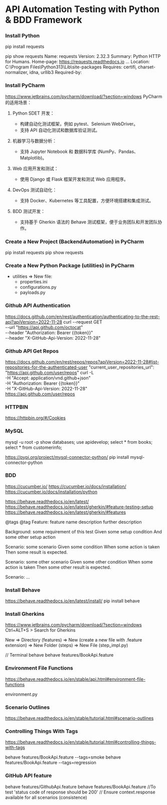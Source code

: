 # API Automation Testing with Python & BDD Framework

### Install Python
pip install requests

pip show requests
    Name: requests
    Version: 2.32.3
    Summary: Python HTTP for Humans.
    Home-page: https://requests.readthedocs.io
    ...
    Location: C:\Program Files\Python313\Lib\site-packages
    Requires: certifi, charset-normalizer, idna, urllib3
    Required-by:

### Install PyCharm
https://www.jetbrains.com/pycharm/download/?section=windows
PyCharm 的适用场景：
1. Python SDET 开发：
    - 构建自动化测试框架，例如 pytest、Selenium WebDriver。
    - 支持 API 自动化测试和数据库验证测试。

2. 机器学习与数据分析：
    - 支持 Jupyter Notebook 和 数据科学库 (NumPy、Pandas、Matplotlib)。

3. Web 应用开发和测试：
    - 使用 Django 或 Flask 框架开发和测试 Web 应用程序。

4. DevOps 测试自动化：
    - 支持 Docker、Kubernetes 等工具配置，方便环境搭建和集成测试。

5. BDD 测试开发：
    - 支持基于 Gherkin 语法的 Behave 测试框架，便于业务团队和开发团队协作。

### Create a New Project (BackendAutomation) in PyCharm
pip install requests
pip show requests

### Create a New Python Package (utilities) in PyCharm
- utilities => New file: 
  - properties.ini 
  - configurations.py
  - payloads.py

### Github API Authentication
https://docs.github.com/en/rest/authentication/authenticating-to-the-rest-api?apiVersion=2022-11-28
    curl --request GET \
    --url "https://api.github.com/octocat" \
    --header "Authorization: Bearer {{token}}" \
    --header "X-GitHub-Api-Version: 2022-11-28"

### Github API Get Repos
https://docs.github.com/en/rest/repos/repos?apiVersion=2022-11-28#list-repositories-for-the-authenticated-user
"current_user_repositories_url": "https://api.github.com/user/repos"
    curl -L \
      -H "Accept: application/vnd.github+json" \
      -H "Authorization: Bearer {{token}}" \
      -H "X-GitHub-Api-Version: 2022-11-28" \
      https://api.github.com/user/repos

### HTTPBIN
https://httpbin.org/#/Cookies

### MySQL
mysql -u root -p 
    show databases;
    use apidevelop;
    select * from books;
    select * from customerinfo;

https://pypi.org/project/mysql-connector-python/
pip install mysql-connector-python

### BDD
https://cucumber.io/
https://cucumber.io/docs/installation/
https://cucumber.io/docs/installation/python

https://behave.readthedocs.io/en/latest/
https://behave.readthedocs.io/en/latest/gherkin/#feature-testing-setup
https://behave.readthedocs.io/en/latest/gherkin/#features

@tags @tag
Feature: feature name
  description
  further description

  Background: some requirement of this test
    Given some setup condition
      And some other setup action

  Scenario: some scenario
      Given some condition
       When some action is taken
       Then some result is expected.

  Scenario: some other scenario
      Given some other condition
       When some action is taken
       Then some other result is expected.

  Scenario: ...

### Install Behave
https://behave.readthedocs.io/en/latest/install/
pip install behave

### Install Gherkins
https://www.jetbrains.com/pycharm/download/?section=windows
Ctrl+ALT+S > Search for Gherkins

New => Directory (features) => New (create a new file with .feature extension) => New Folder (steps) => New File (step_impl.py)

// Terminal
behave
behave features/BookApi.feature

### Environment File Functions
https://behave.readthedocs.io/en/stable/api.html#environment-file-functions

environment.py

### Scenario Outlines
https://behave.readthedocs.io/en/stable/tutorial.html#scenario-outlines

### Controlling Things With Tags
https://behave.readthedocs.io/en/stable/tutorial.html#controlling-things-with-tags

behave features/BookApi.feature --tags=smoke
behave features/BookApi.feature --tags=regression

### GitHub API feature
behave features/GithubApi.feature
behave features/BookApi.feature 
//To test 'status code of response should be 200'
// Ensure context.response available for all scenarios (consistence)
